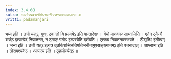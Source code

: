```yaml
---
index: 3.4.68
sutra: भव्यगेयप्रवचनीयोपस्थानीयजन्याप्लाव्यापात्या वा
vritti: padamanjari
---
```


 भव्य इति । ठचो यत्ऽ, गुणः, ठ्वान्तो यि प्रत्ययेऽ इति वान्तादेशः । गेयो माणवकः साम्नामिति । एतेन ठ्कै गै शब्देऽ इत्यस्येदं निपातनम्, न ठ्गाङ् गतौऽ इत्यस्येति दर्शयति । एतच्च निपातनाल्लभ्यते । ठीद्यतिऽ इतीत्वम् । जन्य इति । ठचो यत्ऽ इत्यत्र ठ्तकिशसिचतियतिजनीनामुपसङ्ख्यानम्ऽ इति वचनाद्यत् । आप्लाव्य इति । ठोरावश्यकेऽ । आपात्य इति । ठृहलोर्ण्यत्ऽ ॥